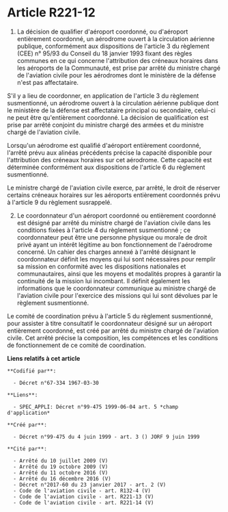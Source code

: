 # Article R221-12

1. La décision de qualifier d'aéroport coordonné, ou d'aéroport entièrement coordonné, un aérodrome ouvert à la circulation
aérienne publique, conformément aux dispositions de l'article 3 du règlement (CEE) n° 95/93 du Conseil du 18 janvier 1993
fixant des règles communes en ce qui concerne l'attribution des créneaux horaires dans les aéroports de la Communauté, est
prise par arrêté du ministre chargé de l'aviation civile pour les aérodromes dont le ministère de la défense n'est pas
affectataire.

S'il y a lieu de coordonner, en application de l'article 3 du règlement susmentionné, un aérodrome ouvert à la circulation
aérienne publique dont le ministère de la défense est affectataire principal ou secondaire, celui-ci ne peut être
qu'entièrement coordonné. La décision de qualification est prise par arrêté conjoint du ministre chargé des armées et du
ministre chargé de l'aviation civile.

Lorsqu'un aérodrome est qualifié d'aéroport entièrement coordonné, l'arrêté prévu aux alinéas précédents précise la capacité
disponible pour l'attribution des créneaux horaires sur cet aérodrome. Cette capacité est déterminée conformément aux
dispositions de l'article 6 du règlement susmentionné.

Le ministre chargé de l'aviation civile exerce, par arrêté, le droit de réserver certains créneaux horaires sur les aéroports
entièrement coordonnés prévu à l'article 9 du règlement susrappelé.

2. Le coordonnateur d'un aéroport coordonné ou entièrement coordonné est désigné par arrêté du ministre chargé de l'aviation
civile dans les conditions fixées à l'article 4 du règlement susmentionné ; ce coordonnateur peut être une personne physique
ou morale de droit privé ayant un intérêt légitime au bon fonctionnement de l'aérodrome concerné. Un cahier des charges
annexé à l'arrêté désignant le coordonnateur définit les moyens qui lui sont nécessaires pour remplir sa mission en
conformité avec les dispositions nationales et communautaires, ainsi que les moyens et modalités propres à garantir la
continuité de la mission lui incombant. Il définit également les informations que le coordonnateur communique au ministre
chargé de l'aviation civile pour l'exercice des missions qui lui sont dévolues par le règlement susmentionné.

Le comité de coordination prévu à l'article 5 du règlement susmentionné, pour assister à titre consultatif le coordonnateur
désigné sur un aéroport entièrement coordonné, est créé par arrêté du ministre chargé de l'aviation civile. Cet arrêté
précise la composition, les compétences et les conditions de fonctionnement de ce comité de coordination.

**Liens relatifs à cet article**

	**Codifié par**:

	  - Décret n°67-334 1967-03-30

	**Liens**:

	  - SPEC_APPLI: Décret n°99-475 1999-06-04 art. 5 *champ d'application*

	**Créé par**:

	  - Décret n°99-475 du 4 juin 1999 - art. 3 () JORF 9 juin 1999

	**Cité par**:

	  - Arrêté du 10 juillet 2009 (V)
	  - Arrêté du 19 octobre 2009 (V)
	  - Arrêté du 11 octobre 2016 (V)
	  - Arrêté du 16 décembre 2016 (V)
	  - Décret n°2017-60 du 23 janvier 2017 - art. 2 (V)
	  - Code de l'aviation civile - art. R132-4 (V)
	  - Code de l'aviation civile - art. R221-13 (V)
	  - Code de l'aviation civile - art. R221-14 (V)
